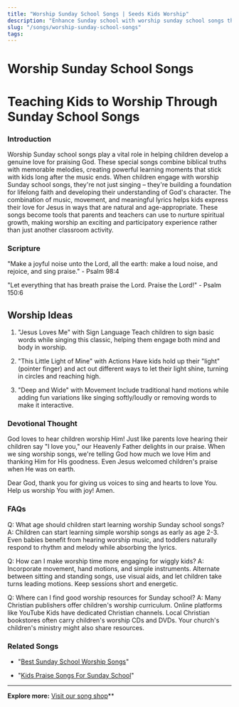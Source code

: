```yaml
---
title: "Worship Sunday School Songs | Seeds Kids Worship"
description: "Enhance Sunday school with worship sunday school songs that teach faith through music. Educational worship resources for children."
slug: "/songs/worship-sunday-school-songs"
tags:
---
```


# Worship Sunday School Songs

# Teaching Kids to Worship Through Sunday School Songs

### Introduction
Worship Sunday school songs play a vital role in helping children develop a genuine love for praising God. These special songs combine biblical truths with memorable melodies, creating powerful learning moments that stick with kids long after the music ends. When children engage with worship Sunday school songs, they're not just singing – they're building a foundation for lifelong faith and developing their understanding of God's character. The combination of music, movement, and meaningful lyrics helps kids express their love for Jesus in ways that are natural and age-appropriate. These songs become tools that parents and teachers can use to nurture spiritual growth, making worship an exciting and participatory experience rather than just another classroom activity.

### Scripture
"Make a joyful noise unto the Lord, all the earth: make a loud noise, and rejoice, and sing praise." - Psalm 98:4

"Let everything that has breath praise the Lord. Praise the Lord!" - Psalm 150:6

## Worship Ideas
1. "Jesus Loves Me" with Sign Language
Teach children to sign basic words while singing this classic, helping them engage both mind and body in worship.

2. "This Little Light of Mine" with Actions
Have kids hold up their "light" (pointer finger) and act out different ways to let their light shine, turning in circles and reaching high.

3. "Deep and Wide" with Movement
Include traditional hand motions while adding fun variations like singing softly/loudly or removing words to make it interactive.

### Devotional Thought
God loves to hear children worship Him! Just like parents love hearing their children say "I love you," our Heavenly Father delights in our praise. When we sing worship songs, we're telling God how much we love Him and thanking Him for His goodness. Even Jesus welcomed children's praise when He was on earth.

Dear God, thank you for giving us voices to sing and hearts to love You. Help us worship You with joy! Amen.

### FAQs
Q: What age should children start learning worship Sunday school songs?
A: Children can start learning simple worship songs as early as age 2-3. Even babies benefit from hearing worship music, and toddlers naturally respond to rhythm and melody while absorbing the lyrics.

Q: How can I make worship time more engaging for wiggly kids?
A: Incorporate movement, hand motions, and simple instruments. Alternate between sitting and standing songs, use visual aids, and let children take turns leading motions. Keep sessions short and energetic.

Q: Where can I find good worship resources for Sunday school?
A: Many Christian publishers offer children's worship curriculum. Online platforms like YouTube Kids have dedicated Christian channels. Local Christian bookstores often carry children's worship CDs and DVDs. Your church's children's ministry might also share resources.

### Related Songs

- "[Best Sunday School Worship Songs](/songs/best-sunday-school-worship-songs/)"

- "[Kids Praise Songs For Sunday School](/songs/kids-praise-songs-for-sunday-school/)"

---

**Explore more:** [Visit our song shop](https://seedskidsworship.com/shop)**

<!-- Schema Markup -->
<script type="application/ld+json">
{
  "@context": "https://schema.org",
  "@type": "MusicRecording",
  "name": "Worship Sunday School Songs",
  "byArtist": {
    "@type": "MusicGroup",
    "name": "Seeds Kids Worship"
  },
  "isFamilyFriendly": true,
  "url": "https://seedskidsworship.com/songs/worship-sunday-school-songs/"
}
</script>